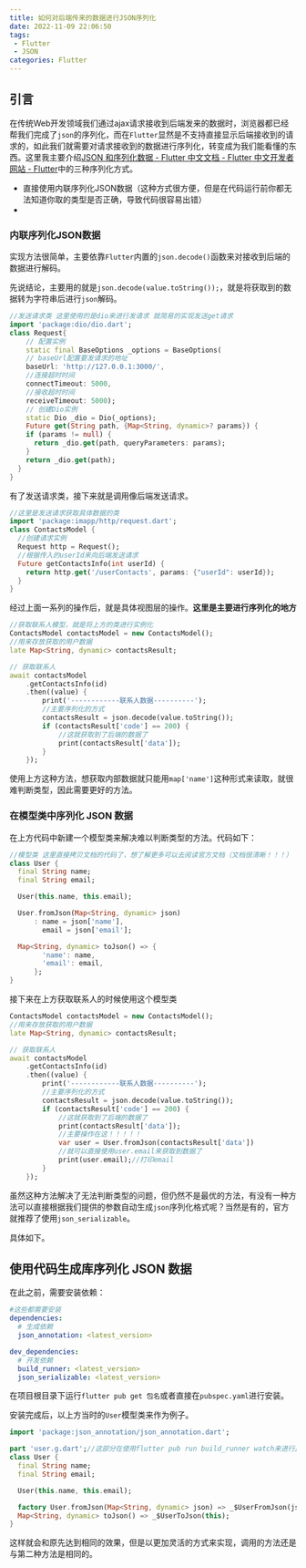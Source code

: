 ```yaml
---
title: 如何对后端传来的数据进行JSON序列化
date: 2022-11-09 22:06:50
tags:
 - Flutter
 - JSON
categories: Flutter
---
```




## 引言

在传统Web开发领域我们通过ajax请求接收到后端发来的数据时，浏览器都已经帮我们完成了`json`的序列化，而在`Flutter`显然是不支持直接显示后端接收到的请求的，如此我们就需要对请求接收到的数据进行序列化，转变成为我们能看懂的东西。这里我主要介绍[JSON 和序列化数据 - Flutter 中文文档 - Flutter 中文开发者网站 - Flutter](https://flutter.cn/docs/development/data-and-backend/json)中的三种序列化方式。



- 直接使用内联序列化JSON数据（这种方式很方便，但是在代码运行前你都无法知道你取的类型是否正确，导致代码很容易出错）
- 



### 内联序列化JSON数据

实现方法很简单，主要依靠`Flutter`内置的`json.decode()`函数来对接收到后端的数据进行解码。

先说结论，主要用的就是`json.decode(value.toString());`，就是将获取到的数据转为字符串后进行`json`解码。

```dart
//发送请求类 这里使用的是dio来进行发请求 就简易的实现发送get请求
import 'package:dio/dio.dart';
class Request{
    // 配置实例
  	static final BaseOptions _options = BaseOptions(
    // baseUrl配置要发请求的地址
    baseUrl: 'http://127.0.0.1:3000/',
    //连接超时时间
    connectTimeout: 5000,
    //接收超时时间
    receiveTimeout: 5000);
    // 创建Dio实例
    static Dio _dio = Dio(_options);
    Future get(String path, {Map<String, dynamic>? params}) {
    if (params != null) {
      return _dio.get(path, queryParameters: params);
    }
    return _dio.get(path);
  }
}
```

有了发送请求类，接下来就是调用像后端发送请求。

```dart
//这里是发送请求获取具体数据的类
import 'package:imapp/http/request.dart';
class ContactsModel {
  //创建请求实例
  Request http = Request();
  //根据传入的userId来向后端发送请求
  Future getContactsInfo(int userId) {
    return http.get('/userContacts', params: {"userId": userId});
  }
}
```

经过上面一系列的操作后，就是具体视图层的操作。**这里是主要进行序列化的地方**

```dart
//获取联系人模型，就是将上方的类进行实例化
ContactsModel contactsModel = new ContactsModel();
//用来存放获取的用户数据
late Map<String, dynamic> contactsResult;

// 获取联系人
await contactsModel
    .getContactsInfo(id)
    .then((value) {
        print('------------联系人数据----------');
        //主要序列化的方式
        contactsResult = json.decode(value.toString());
        if (contactsResult['code'] == 200) {
            //这就获取到了后端的数据了
            print(contactsResult['data']);
        }
    });
```

使用上方这种方法，想获取内部数据就只能用`map['name']`这种形式来读取，就很难判断类型，因此需要更好的方法。



### 在模型类中序列化 JSON 数据

在上方代码中新建一个模型类来解决难以判断类型的方法。代码如下：

```dart
//模型类 这里直接拷贝文档的代码了，想了解更多可以去阅读官方文档（文档很清晰！！！）
class User {
  final String name;
  final String email;

  User(this.name, this.email);

  User.fromJson(Map<String, dynamic> json)
      : name = json['name'],
        email = json['email'];

  Map<String, dynamic> toJson() => {
        'name': name,
        'email': email,
      };
}
```

接下来在上方获取联系人的时候使用这个模型类

```dart
ContactsModel contactsModel = new ContactsModel();
//用来存放获取的用户数据
late Map<String, dynamic> contactsResult;

// 获取联系人
await contactsModel
    .getContactsInfo(id)
    .then((value) {
        print('------------联系人数据----------');
        //主要序列化的方式
        contactsResult = json.decode(value.toString());
        if (contactsResult['code'] == 200) {
            //这就获取到了后端的数据了
            print(contactsResult['data']);
            //主要操作在这！！！！！
            var user = User.fromJson(contactsResult['data'])
            //就可以直接使用user.email来获取到数据了
            print(user.email);//打印email
        }
    });
```

虽然这种方法解决了无法判断类型的问题，但仍然不是最优的方法，有没有一种方法可以直接根据我们提供的参数自动生成`json`序列化格式呢？当然是有的，官方就推荐了使用`json_serializable`。

具体如下。



## 使用代码生成库序列化 JSON 数据

在此之前，需要安装依赖：

```yaml
#这些都需要安装
dependencies:
  # 生成依赖
  json_annotation: <latest_version>

dev_dependencies:
  # 开发依赖
  build_runner: <latest_version>
  json_serializable: <latest_version>
```

在项目根目录下运行`flutter pub get 包名`或者直接在`pubspec.yaml`进行安装。

安装完成后，以上方当时的`User`模型类来作为例子。

```dart
import 'package:json_annotation/json_annotation.dart';

part 'user.g.dart';//这部分在使用flutter pub run build_runner watch来进行监听后会自动根据类型来生成，所以要保证前后端的参数名要一致
class User {
  final String name;
  final String email;

  User(this.name, this.email);

  factory User.fromJson(Map<String, dynamic> json) => _$UserFromJson(json);
  Map<String, dynamic> toJson() => _$UserToJson(this);
}
```

这样就会和原先达到相同的效果，但是以更加灵活的方式来实现，调用的方法还是与第二种方法是相同的。

